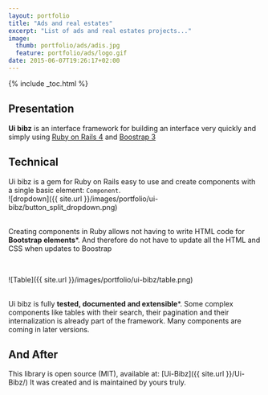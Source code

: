 ```yaml
---
layout: portfolio
title: "Ads and real estates"
excerpt: "List of ads and real estates projects..."
image:
  thumb: portfolio/ads/adis.jpg
  feature: portfolio/ads/logo.gif
date: 2015-06-07T19:26:17+02:00
---
```


{% include _toc.html %}

## Presentation

**Ui bibz** is an interface framework for building an interface very quickly and simply using
[Ruby on Rails 4](http://rubyonrails.org/) and [Boostrap 3](http://getbootstrap.com/)

## Technical

Ui bibz is a gem for Ruby on Rails easy to use and create components with a single basic element: ```Component```.
<br/>
![dropdown]({{ site.url }}/images/portfolio/ui-bibz/button_split_dropdown.png)
<br/>
<br/>

Creating components in Ruby allows not having to write HTML code for **Bootstrap elements***.
And therefore do not have to update all the HTML and CSS when updates to Boostrap

<br/>

![Table]({{ site.url }}/images/portfolio/ui-bibz/table.png)
<br/>
<br/>

Ui bibz is fully **tested, documented and extensible***.
Some complex components like tables with their search, their pagination and their internalization is already part of the framework.
Many components are coming in later versions.

## And After

This library is open source (MIT), available at: [Ui-Bibz]({{ site.url }}/Ui-Bibz/)
It was created and is maintained by yours truly.


